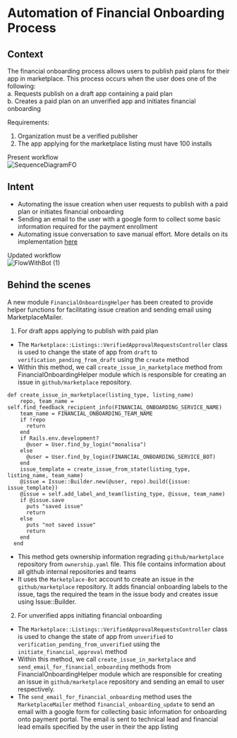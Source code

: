 # Automation of Financial Onboarding Process

## Context 
The financial onboarding process allows users to publish paid plans for their app in marketplace. This process occurs when the user does one of the following: \
a. Requests publish on a draft app containing a paid plan \
b. Creates a paid plan on an unverified app and initiates financial onboarding 

Requirements:
1. Organization must be a verified publisher
2. The app applying for the marketplace listing must have 100 installs 

Present workflow \
![SequenceDiagramFO](https://user-images.githubusercontent.com/44273715/123704139-f7d1c500-d882-11eb-997d-fafecfc5da60.png)

## Intent
- Automating the issue creation when user requests to publish with a paid plan or initiates financial onboarding
- Sending an email to the user with a google form to collect some basic information required for the payment enrollment
- Automating issue conversation to save manual effort. More details on its implementation [here](https://docs.google.com/document/d/17H7cC11hBRxagedyR5eAVLRSz-tVa6_DYa-7tsRvskg/edit?usp=sharing)

Updated workflow \
![FlowWithBot (1)](https://user-images.githubusercontent.com/44273715/123704647-821a2900-d883-11eb-831b-a84da6822152.png)


## Behind the scenes

A new module `FinancialOnboardingHelper` has been created to provide helper functions for facilitating issue creation and sending email using MarketplaceMailer.

1. For draft apps applying to publish with paid plan
* The `Marketplace::Listings::VerifiedApprovalRequestsController` class is used to change the state of app from `draft` to `verification_pending_from_draft` using the `create` method
* Within this method, we call `create_issue_in_marketplace` method from FinancialOnboardingHelper module which is responsible for creating an issue in `github/marketplace` repository. 

```
def create_issue_in_marketplace(listing_type, listing_name)
    repo, team_name = self.find_feedback_recipient_info(FINANCIAL_ONBOARDING_SERVICE_NAME)
    team_name = FINANCIAL_ONBOARDING_TEAM_NAME
    if !repo
      return
    end
    if Rails.env.development?
      @user = User.find_by_login("monalisa")
    else
      @user = User.find_by_login(FINANCIAL_ONBOARDING_SERVICE_BOT)
    end
    issue_template = create_issue_from_state(listing_type, listing_name, team_name)
    @issue = Issue::Builder.new(@user, repo).build({issue: issue_template})
    @issue = self.add_label_and_team(listing_type, @issue, team_name)
    if @issue.save
      puts "saved issue"
      return
    else
      puts "not saved issue"
      return
    end
  end
```
* This method gets ownership information regrading `github/marketplace` repository from `ownership.yaml` file. This file contains information about all github internal repositories and teams
* It uses the `Marketplace-Bot` account to create an issue in the `github/marketplace` repository. It adds financial onboarding labels to the issue, tags the required the team in the issue body and creates issue using Issue::Builder.

2. For unverified apps initiating financial onboarding
* The `Marketplace::Listings::VerifiedApprovalRequestsController` class is used to change the state of app from `unverified` to `verification_pending_from_unverified` using the `initiate_financial_approval` method
* Within this method, we call `create_issue_in_marketplace` and `send_email_for_financial_onboarding` methods from FinancialOnboardingHelper module which are responsible for creating an issue in `github/marketplace` repository and sending an email to user respectively.
* The `send_email_for_financial_onboarding` method uses the `MarketplaceMailer` method `financial_onboarding_update` to send an email with a google form for collecting basic information for onboarding onto payment portal. The email is sent to technical lead and financial lead emails specified by the user in their the app listing
